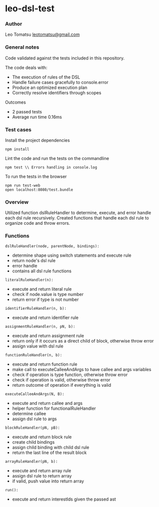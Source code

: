# leo-dsl-test

### Author
Leo Tomatsu
leotomatsu@gmail.com

### General notes

Code validated against the tests included in this repository.

The code deals with:
+ The execution of rules of the DSL
+ Handle failure cases gracefully to console.error
+ Produce an optimized execution plan
+ Correctly resolve identifiers through scopes

Outcomes
+ 2 passed tests
+ Average run time 0.16ms

### Test cases
Install the project dependencies
```
npm install
```

Lint the code and run the tests on the commandline
```
npm test \\ Errors handling in console.log
```

To run the tests in the browser
```
npm run test-web
open localhost:8080/test.bundle
```

### Overview
Utilized function dslRuleHandler to determine, execute, and error handle each dsl rule recursively. Created functions that handle each dsl rule to organize code and throw errors.

### Functions
```
dslRuleHandler(node, parentNode, bindings):
```
+ determine shape using switch statements and execute rule
+ return node's dsl rule
+ error handle
+ contains all dsl rule functions

```
literalRuleHandler(n):
```
+ execute and return literal rule
+ check if node.value is type number
+ return error if type is not number

```
identifierRuleHandler(n, b):
```
+ execute and return identifier rule

```
assignmentRuleHandler(n, pN, b):
```
+ execute and return assignment rule
+ return only if it occurs as a direct child of block, otherwise throw error
+ assign value with dsl rule

```
functionRuleHandler(n, b):
```
+ execute and return function rule
+ make call to executeCalleeAndArgs to have callee and args variables
+ check if operation is type function, otherwise throw error
+ check if operation is valid, otherwise throw error
+ return outcome of operation if everything is valid

```
executeCalleeAndArgs(N, B):
```
+ execute and return callee and args
+ helper function for functionalRuleHandler
+ determine callee
+ assign dsl rule to args

```
blockRuleHandler(pN, pB):
```
+ execute and return block rule
+ create child bindings
+ assign child binding with child dsl rule
+ return the last line of the result block

```
arrayRuleHandler(pN, b):
```
+ execute and return array rule
+ assign dsl rule to return array
+ if valid, push value into return array

```
run():
```
+ execute and return interestIds given the passed ast
